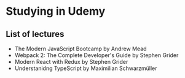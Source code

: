 # Studying in Udemy

## List of lectures

- The Modern JavaScript Bootcamp by Andrew Mead
- Webpack 2: The Complete Developer's Guide by Stephen Grider
- Modern React with Redux by Stephen Grider
- Understanidng TypeScript by Maximilian Schwarzmüller
